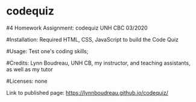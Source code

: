 # codequiz

#4 Homework Assignment: codequiz
UNH CBC 03/2020

#Installation: Required HTML, CSS, JavaScript to build the Code Quiz

#Usage: Test one's coding skills;

#Credits: Lynn Boudreau, UNH CB, my instructor, and teaching assistants, as well as my tutor

#Licenses: none

Link to published page: https://lynnboudreau.github.io/codequiz/
